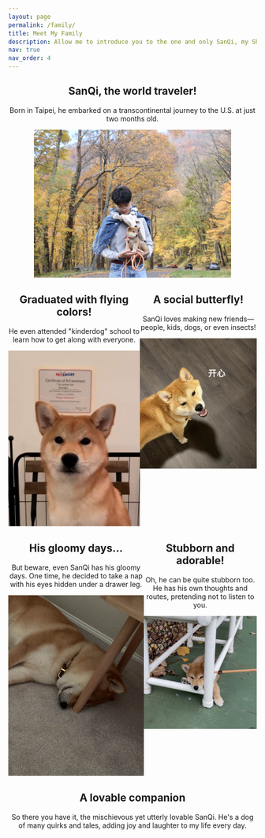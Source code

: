 ```yaml
---
layout: page
permalink: /family/
title: Meet My Family
description: Allow me to introduce you to the one and only SanQi, my Shiba Inu, yes, the one on Dogecoin! He's been my loyal companion through the challenging times of my Ph.D. study.
nav: true
nav_order: 4
---
```


<div style="text-align: center;">
  <h2>SanQi, the world traveler!</h2>
  <p>Born in Taipei, he embarked on a transcontinental journey to the U.S. at just two months old.</p>
  <img src="/assets/img/fallcolor.jpg" alt="Fall Colors" width="400">
</div>

<div style="display: flex; justify-content: center;">
  <div style="text-align: center;">
    <h2>Graduated with flying colors!</h2>
    <p>He even attended "kinderdog" school to learn how to get along with everyone.</p>
    <img src="/assets/img/graduation.jpg" alt="Graduation" width="400">
  </div>
  
  <div style="text-align: center;">
    <h2>A social butterfly!</h2>
    <p>SanQi loves making new friends—people, kids, dogs, or even insects!</p>
    <img src="/assets/img/smile.jpg" alt="Infectious Smile" width="400">
  </div>
</div>

<div style="display: flex; justify-content: center;">
  <div style="text-align: center;">
    <h2>His gloomy days...</h2>
    <p>But beware, even SanQi has his gloomy days. One time, he decided to take a nap with his eyes hidden under a drawer leg.</p>
    <img src="/assets/img/sleep.jpeg" alt="Funny Nap" width="400">
  </div>
  
  <div style="text-align: center;">
    <h2>Stubborn and adorable!</h2>
    <p>Oh, he can be quite stubborn too. He has his own thoughts and routes, pretending not to listen to you.</p>
    <img src="/assets/img/stubborn.jpg" alt="Stubborn" width="400">
  </div>
</div>

<div style="text-align: center;">
  <h2>A lovable companion</h2>
  <p>So there you have it, the mischievous yet utterly lovable SanQi. He's a dog of many quirks and tales, adding joy and laughter to my life every day.</p>
</div>
